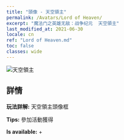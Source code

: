 ```yaml
---
title: "頭像 - 天空領主"
permalink: /Avatars/Lord of Heaven/
excerpt: "魔法门之英雄无敌：战争纪元  天空領主"
last_modified_at: 2021-06-30
locale: cn
ref: "Lord of Heaven.md"
toc: false
classes: wide
---
```

 ![天空領主](/images/a/avatarFrame_18.png)

## 詳情

 **玩法詳解:** 天空領主頭像框 

 **Tips:** 參加活動獲得 

 **Is available:**  + 

